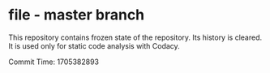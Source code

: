 # file - master branch

This repository contains frozen state of the repository.
Its history is cleared. It is used only for static code
analysis with Codacy.

Commit Time: 1705382893